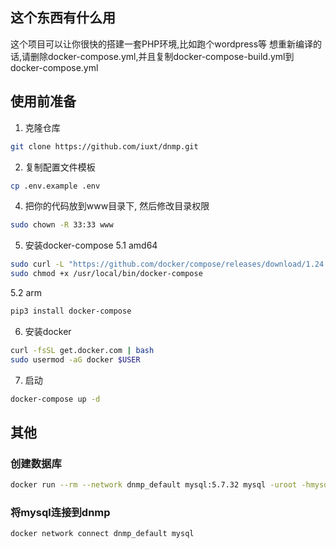 ## 这个东西有什么用

这个项目可以让你很快的搭建一套PHP环境,比如跑个wordpress等
想重新编译的话,请删除docker-compose.yml,并且复制docker-compose-build.yml到docker-compose.yml

## 使用前准备

1. 克隆仓库
```bash
git clone https://github.com/iuxt/dnmp.git
```
2. 复制配置文件模板
```bash
cp .env.example .env
```

4. 把你的代码放到www目录下, 然后修改目录权限
```bash
sudo chown -R 33:33 www
```
5. 安装docker-compose
5.1 amd64
```bash
sudo curl -L "https://github.com/docker/compose/releases/download/1.24.1/docker-compose-$(uname -s)-$(uname -m)" -o /usr/local/bin/docker-compose
sudo chmod +x /usr/local/bin/docker-compose
```
5.2 arm
```bash
pip3 install docker-compose
```

6. 安装docker
```bash
curl -fsSL get.docker.com | bash
sudo usermod -aG docker $USER
```

7. 启动
```bash
docker-compose up -d
```

## 其他

### 创建数据库
```bash
docker run --rm --network dnmp_default mysql:5.7.32 mysql -uroot -hmysql -p123456 -e 'CREATE DATABASE `wordpress2` CHARACTER SET 'utf8mb4' COLLATE 'utf8mb4_general_ci';'
```

### 将mysql连接到dnmp
```bash
docker network connect dnmp_default mysql
```
